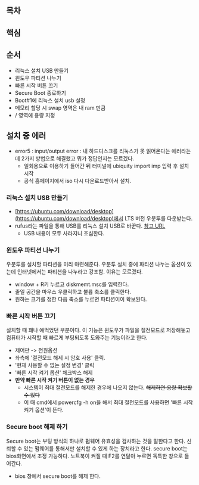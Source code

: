 ## 목차

## 핵심

## 순서 
- 리눅스 설치 USB 만들기 
- 윈도우 파티션 나누기 
- 빠른 시작 버튼 끄기 
- Secure Boot 종료하기 
- Boot#1에 리눅스 설치 usb 설정
- 메모리 할당 시  swap 영역은 내 ram 만큼
- / 영역에 용량 지정 


## 설치 중 에러 
- error5 : input/output error : 내 하드디스크를 리눅스가 못 읽어온다는 에러라는데 2가지 방법으로 해결했고 뭐가 정답인지는 모르겠다. 
    - 일회용으로 이용하기 들어간 뒤 터미널에 ubiquity import imp 입력 후 설치 시작
    - 공식 홈페이지에서 iso 다시 다운로드받아서 설치.

### 리눅스 설치 USB 만들기 
- [https://ubuntu.com/download/desktop](https://ubuntu.com/download/desktop)에서 LTS 버전 우분투를 다운받는다.
- rufus라는 파일을 통해 USB를 리눅스 설치 USB로 바꾼다. [참고 URL](https://mdy2.tistory.com/388) 
    - USB 내용이 모두 사라지니 조심한다. 
    
### 윈도우 파티션 나누기 
우분투를 설치할 파티션을 미리 마련해준다. 우분투 설치 중에 파티션 나누는 옵션이 있는데 인터넷에서는 파티션을 나누라고 강조함. 이유는 모르겠다.  
- window + R키 누르고 diskmemt.msc를 입력한다. 
- 줄일 공간을 마우스 우클릭하고 불륨 축소를 클릭한다. 
- 원하는 크기를 정한 다음 축소를 누르면 파티션이이 확보된다. 

### 빠른 시작 버튼 끄기 
설치할 때 꽤나 애먹었던 부분이다. 이 기능은 윈도우가 파일을 절전모드로 저장해놓고 컴퓨터가 시작할 때 빠르게 부팅되도록 도와주는 기능이라고 한다. 
- 제어판 -> 전원옵션 
- 좌측에 '절전모드 해제 시 암호 사용' 클릭. 
- '현재 사용할 수 없는 설정 변경' 클릭
- '빠른 시작 켜기 옵션' 체크박스 해제 
- **만약 빠른 시작 켜기 버튼이 없는 경우** 
    - 시스템이 최대 절전모드를 해제한 경우에 나오지 않는다. ~~해제하면 용량 확보할 수 있다~~
    - 이 때 cmd에서 powercfg -h on을 해서 최대 절전모드를 사용하면 '빠른 시작 켜기 옵션'이 뜬다.
    
### Secure boot 해제 하기 
Secure boot는 부팅 방식의 하나로 펌웨어 유효성을 검사하는 것을 말한다고 한다. 신뢰할 수 있는 펌웨어를 통해서만 설치할 수 있게 하는 장치라고 한다. secure boot는 bios화면에서 조정 가능하다. 노트북이 켜질 때 F2를 연달아 누르면 독특한 창으로 들어간다. 
- bios 창에서 secure boot를 해제 한다. 